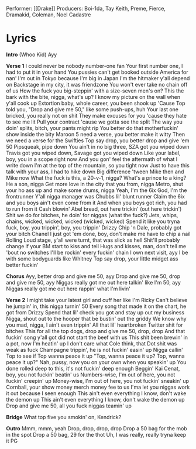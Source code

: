 Performer: [[Drake]]
Producers: Boi-1da, Tay Keith, Preme, Fierce, Dramakid, Coleman, Noel Cadastre
# Lyrics
**Intro**
(Whoo Kid)
Ayy

**Verse 1**
I could never be nobody number-one fan
Your first number one, I had to put it in your hand
You pussies can't get booked outside America for nan'
I'm out in Tokyo because I'm big in Japan
I'm the hitmaker y'all depend on
Backstage in my city, it was friendzone
You won't ever take no chain off of us
How the fuck you big-steppin' with a size-seven men's on?
This the bark with the bite, nigga, what's up?
I know my picture on the wall when y'all cook up
Extortion baby, whole career, you been shook up
'Cause Top told you, "Drop and give me 50," like some push-ups, huh
Your last one bricked, you really not on shit
They make excuses for you 'cause they hate to see me lit
Pull your contract 'cause we gotta see the split
The way you doin' splits, bitch, your pants might rip
You better do that motherfuckin' show inside the bity
Maroon 5 need a verse, you better make it witty
Then we need a verse for the Swifties
Top say drop, you better drop and give 'em 50
Pipsqueak, pipe down
You ain't in no big three, SZA got you wiped down
Travis got you wiped down, Savage got you wiped down
Like your label, boy, you in a scope right now
And you gon' feel the aftermath of what I write down
I'm at the top of the mountain, so you tight now
Just to have this talk with your ass, I had to hike down
Big difference 'tween Mike then and Mike now
What the fuck is this, a 20-v-1, nigga?
What's a prince to a king? He a son, nigga
Get more love in the city that you from, nigga
Metro, shut your ho ass up and make some drums, nigga
Yeah, I'm the 6ix God, I'm the frontrunner
Y'all nigga manager was Chubbs lil' blunt runner
Claim the 6ix and you boys ain't even come from it
And when you boys got rich, you had to run from it
Cash blowin' Abel bread, out here trickin' (out here trickin')
Shit we do for bitches, he doin' for niggas (what the fuck?)
Jets, whips, chains, wicked, wicked, wicked (wicked, wicked)
Spend it like you tryna fuck, boy, you trippin', boy, you trippin'
Drizzy Chip 'n Dale, probably got your bitch Chanel
I just got 'em done, boy, don't make me have to chip a nail
Rolling Loud stage, y'all were turnt, that was slick as hell
Shit'll probably change if your BM start to kiss and tell
Hugs and kisses, man, don't tell me 'bout no switches
I'll be rockin' every fuckin' chain I own next visit, ayy
I be with some bodyguards like Whitney
Top say drop, your little midget ass better fuckin'

**Chorus**
Ayy, better drop and give me 50, ayy
Drop and give me 50, drop and give me 50, ayy
Niggas really got me out here talkin' like I'm 50, ayy
Niggas really got me out here rappin' what I'm livin'

**Verse 2**
I might take your latest girl and cuff her like I'm Ricky
Can't believe he jumpin' in, this nigga turnin' 50
Every song that made it on the chart, he got from Drizzy
Spend that lil' check you got and stay up out my business
Nigga, shout out to the hooper that be bustin' out the griddy
We know why you mad, nigga, I ain't even trippin'
All that lil' heartbroken Twitter shit for bitches
This for all the top dogs, drop and give me 50, drop, drop
And that fuckin' song y'all got did not start the beef with us
This shit been brewin' in a pot, now I'm heatin' up
I don't care what Cole think, that Dot shit was weak as fuck
Champagne trippin', he is not fuckin' easin' up
Nigga callin' Top to see if Top wanna peace it up
"Top, wanna peace it up? Top, wanna peace it up?"
Nah, pussy, now you on your own when you speakin' up
You done rolled deep to this, it's not fuckin' deep enough
Beggin' Kai Cenat, boy, you not fuckin' beatin' us
Numbers-wise, I'm out of here, you not fuckin' creepin' up
Money-wise, I'm out of here, you not fuckin' sneakin' up
Cornball, your show money merch money fee to us
I'ma let you niggas work it out because I seen enough
This ain't even everything I know, don't wake the demon up
This ain't even everything I know, don't wake the demon up
Drop and give me 50, all you fuck niggas teamin' up

**Bridge**
What top five you smokin' on, Kendrick?

**Outro**
Mmm, mmm, yeah
Drop, drop, drop, drop
Drop a 50 bag for the mob in the spot
Drop a 50 bag, 29 for the thot
Uh, I was really, really tryna keep it PG